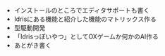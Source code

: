 * インストールのところでエディタサポートも書く
* Idrisにある機能と紹介した機能のマトリックス作る
* 型駆動開発
* 「Idrisっぽいやつ」としてOXゲームか何かのAI作る
* あとがき書く
